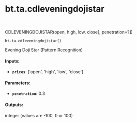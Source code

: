 <div itemscope itemtype="http://developers.google.com/ReferenceObject">
<meta itemprop="name" content="bt.ta.cdleveningdojistar" />
<meta itemprop="path" content="Stable" />
</div>

# bt.ta.cdleveningdojistar

<!-- Insert buttons and diff -->

<table class="tfo-notebook-buttons tfo-api nocontent" align="left">

</table>



CDLEVENINGDOJISTAR(open, high, low, close[, penetration=?])

<pre class="devsite-click-to-copy prettyprint lang-py tfo-signature-link">
<code>bt.ta.cdleveningdojistar()
</code></pre>



<!-- Placeholder for "Used in" -->

Evening Doji Star (Pattern Recognition)

#### Inputs:


* <b>`prices`</b>: ['open', 'high', 'low', 'close']


#### Parameters:


* <b>`penetration`</b>: 0.3


#### Outputs:

integer (values are -100, 0 or 100)
